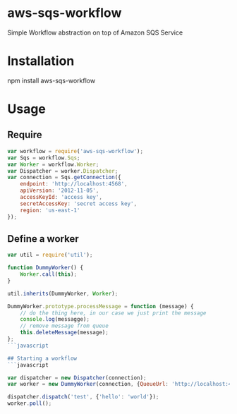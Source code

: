 # aws-sqs-workflow
Simple Workflow abstraction on top of Amazon SQS Service

# Installation
npm install aws-sqs-workflow

# Usage

## Require
```javascript
var workflow = require('aws-sqs-workflow');
var Sqs = workflow.Sqs;
var Worker = workflow.Worker;
var Dispatcher = worker.Dispatcher;
var connection = Sqs.getConnection({
    endpoint: 'http://localhost:4568',
    apiVersion: '2012-11-05',
    accessKeyId: 'access key',
    secretAccessKey: 'secret access key',
    region: 'us-east-1'
});

```
## Define a worker
```javascript
var util = require('util');

function DummyWorker() {
    Worker.call(this);
}

util.inherits(DummyWorker, Worker);

DummyWorker.prototype.processMessage = function (message) {
    // do the thing here, in our case we just print the message
    console.log(messagge);
    // remove message from queue
    this.deleteMessage(message);
};
```javascript

## Starting a workflow
```javascript

var dispatcher = new Dispatcher(connection);
var worker = new DummyWorker(connection, {QueueUrl: 'http://localhost:4568/test'});

dispatcher.dispatch('test', {'hello': 'world'});
worker.poll();
```

